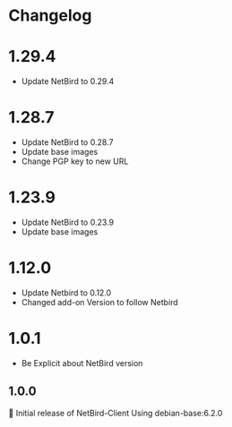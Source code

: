# Changelog
# 1.29.4
- Update NetBird to 0.29.4

# 1.28.7
- Update NetBird to 0.28.7
- Update base images
- Change PGP key to new URL

# 1.23.9
- Update NetBird to 0.23.9
- Update base images

# 1.12.0
- Update Netbird to 0.12.0
- Changed add-on Version to follow Netbird

# 1.0.1
- Be Explicit about NetBird version

## 1.0.0
:tada: Initial release of NetBird-Client
Using debian-base:6.2.0
